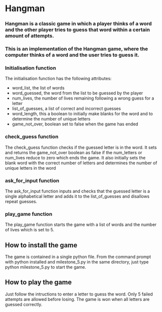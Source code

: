 # Hangman
### Hangman is a classic game in which a player thinks of a word and the other player tries to guess that word within a certain amount of attempts.

### This is an implementation of the Hangman game, where the computer thinks of a word and the user tries to guess it. 

### Initialisation function
   The initialisation function has the following attributes:
  - word_list,  the list of words
  - word_guessed, the word from the list to be guessed by the player
  - num_lives,  the number of lives remaining following a wrong guess for a letter
  - list_of_guesses, a list of correct and incorrect guesses
  - word_length,  this a boolean to initially make blanks for the word and to determine the number of unique letters
  - game_not_over,  boolean set to false when the game has ended


### check_guess function
  The check_guess function checks if the guessed letter is in the word. It sets and returns the game_not_over boolean as false if the num_letters or num_lives reduce to zero which ends the game. It also initially sets the blank word with the correct number of letters and determines the number of unique letters in the word 

### ask_for_input function
  The ask_for_input function inputs and checks that the guessed letter is a single alphabetical letter and adds it to the list_of_guesses and disallows repeat guesses.


### play_game function
  The play_game function starts the game with a list of words and the number of lives which is set to 5.

## How to install the game
  The game is contained in a single python file.
  From the command prompt with python installed and milestone_5.py in the same directory, just type python milestone_5.py  to start the game.

## How to play the game
Just follow the intructions to enter a letter to guess the word. Only 5 failed attempts are allowed before losing. The game is won when all letters are guessed correctly.  
   

